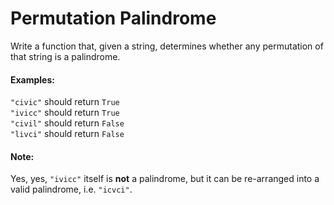 # Permutation Palindrome

Write a function that, given a string, determines whether any permutation of that string is a palindrome.

#### Examples:

`"civic"` should return `True`  
`"ivicc"` should return `True`  
`"civil"` should return `False`  
`"livci"` should return `False`

#### Note:

Yes, yes, `"ivicc"` itself is __not__ a palindrome, but it can be re-arranged into a valid palindrome, i.e. `"icvci"`.